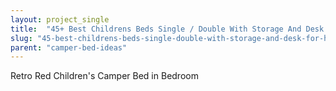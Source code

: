 ```yaml
---
layout: project_single
title:  "45+ Best Childrens Beds Single / Double With Storage And Desk for Home"
slug: "45-best-childrens-beds-single-double-with-storage-and-desk-for-home"
parent: "camper-bed-ideas"
---
```

Retro Red Children's Camper Bed in Bedroom